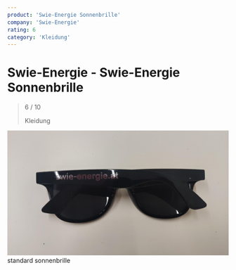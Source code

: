 ```yaml
---
product: 'Swie-Energie Sonnenbrille'
company: 'Swie-Energie'
rating: 6
category: 'Kleidung'
---
```


# Swie-Energie - Swie-Energie Sonnenbrille
>
> 6 / 10
>
> Kleidung

![Swie-Energie Sonnenbrille](./assets/swie-energie-swie-energie-sonnenbrille-070b2618-88e3-491b-9091-1c7dd05a9b63.jpg)
standard sonnenbrille
